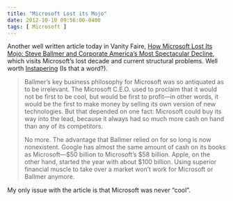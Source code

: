 ```yaml
---
title: "Microsoft Lost its Mojo"
date: 2012-10-10 09:56:00-0400
tags: [ Microsoft ]
---
```


Another well written article today in Vanity Faire, [How Microsoft Lost Its Mojo: Steve Ballmer and Corporate America’s Most Spectacular Decline](http://www.vanityfair.com/business/2012/08/microsoft-lost-mojo-steve-ballmer), which visits Microsoft’s lost decade and current structural problems. Well worth [Instapering](http://www.instapaper.com/) (Is that a word?).

> Ballmer’s key business philosophy for Microsoft was so antiquated as to be irrelevant. The Microsoft C.E.O. used to proclaim that it would not be first to be cool, but would be first to profit—in other words, it would be the first to make money by selling its own version of new technologies. But that depended on one fact: Microsoft could buy its way into the lead, because it always had so much more cash on hand than any of its competitors.
> 
> No more. The advantage that Ballmer relied on for so long is now nonexistent. Google has almost the same amount of cash on its books as Microsoft—$50 billion to Microsoft’s $58 billion. Apple, on the other hand, started the year with about $100 billion. Using superior financial muscle to take over a market won’t work for Microsoft or Ballmer anymore.

My only issue with the article is that Microsoft was never “cool”.

